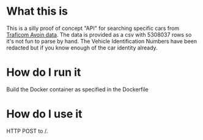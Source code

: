 # What this is
This is a silly proof of concept "API" for searching specific cars from [Traficom Avoin data](https://www.traficom.fi/fi/ajankohtaista/avoin-data). The data is provided as a csv with 5308037 rows so it's not fun to parse by hand. The Vehicle Identification Numbers have been redacted but if you know enough of the car identity already.

# How do I run it
Build the Docker container as specified in the Dockerfile

# How do I use it
HTTP POST to /.
